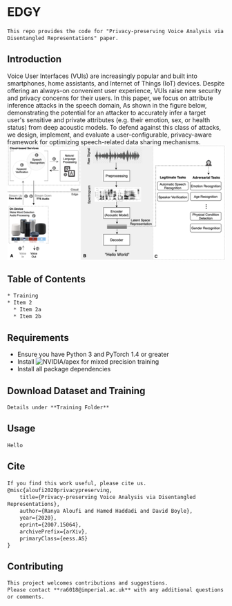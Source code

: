 # EDGY
```
This repo provides the code for "Privacy-preserving Voice Analysis via Disentangled Representations" paper.
```
## Introduction
Voice User Interfaces (VUIs) are increasingly popular and built into smartphones, home assistants, and Internet of Things (IoT) devices. Despite offering an always-on convenient user experience, VUIs raise new security and privacy concerns for their users. 
In this paper, we focus on attribute inference attacks in the speech domain, As shown in the figure below, demonstrating the potential for an attacker to accurately infer a target user's sensitive and private attributes (e.g. their emotion, sex, or health status) from deep acoustic models. To defend against this class of attacks, we design, implement, and evaluate a user-configurable, privacy-aware framework for optimizing speech-related data sharing mechanisms.
![GitHub Logo](/images/Potential_Attacks.png)


## Table of Contents
```
* Training
* Item 2
  * Item 2a
  * Item 2b
```

## Requirements
* Ensure you have Python 3 and PyTorch 1.4 or greater
* Install ![NVIDIA/apex](https://github.com/NVIDIA/apex) for mixed precision training 
* Install all package dependencies 


## Download Dataset and Training
```
Details under **Training Folder**
```

## Usage
```
Hello
```

## Cite
```
If you find this work useful, please cite us.
@misc{aloufi2020privacypreserving,
    title={Privacy-preserving Voice Analysis via Disentangled Representations},
    author={Ranya Aloufi and Hamed Haddadi and David Boyle},
    year={2020},
    eprint={2007.15064},
    archivePrefix={arXiv},
    primaryClass={eess.AS}
}
```

## Contributing
```
This project welcomes contributions and suggestions. 
Please contact **ra6018@imperial.ac.uk** with any additional questions or comments.
```


